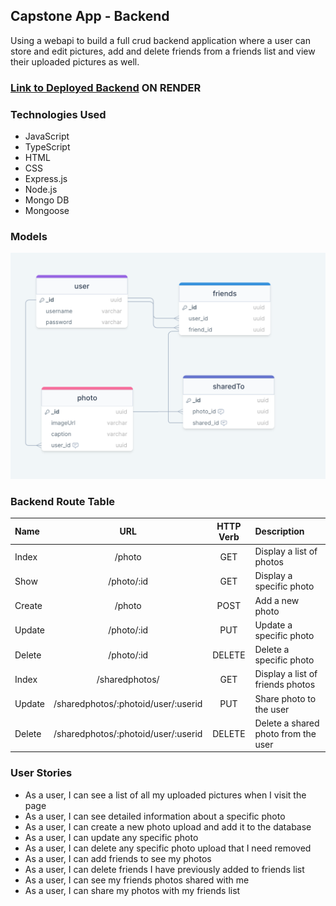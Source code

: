 ## Capstone App - Backend

Using a webapi to build a full crud backend application where a user can store and edit pictures, add and delete friends from a friends list and view their uploaded pictures as well. 

### [Link to Deployed Backend]() ON RENDER



### Technologies Used
- JavaScript
- TypeScript
- HTML
- CSS
- Express.js
- Node.js
- Mongo DB
- Mongoose


### Models
![image](./capstonemodel.png)

### Backend Route Table

| Name    | URL    | HTTP Verb |Description|
| :---    | :----: | :----:    |      :----   |
| Index   | /photo    | GET      | Display a list of photos|
| Show    | /photo/:id | GET     | Display a specific photo|
| Create  | /photo     | POST    | Add a new photo|
| Update  | /photo/:id | PUT     | Update a specific photo|
| Delete  | /photo/:id | DELETE  | Delete a specific photo|
| Index  | /sharedphotos/| GET  | Display a list of friends photos|
| Update | /sharedphotos/:photoid/user/:userid | PUT  | Share photo to the user|
| Delete  | /sharedphotos/:photoid/user/:userid| DELETE  | Delete a shared photo from the user|


### User Stories

- As a user, I can see a list of all my uploaded pictures when I visit the page
- As a user, I can see detailed information about a specific photo
- As a user, I can create a new photo upload and add it to the database
- As a user, I can update any specific photo
- As a user, I can delete any specific photo upload that I need removed
- As a user, I can add friends to see my photos
- As a user, I can delete friends I have previously added to friends list
- As a user, I can see my friends photos shared with me
- As a user, I can share my photos with my friends list


